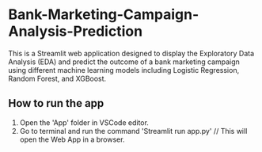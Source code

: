 # Bank-Marketing-Campaign-Analysis-Prediction

This is a Streamlit web application designed to display the Exploratory Data Analysis (EDA) and predict the outcome of a bank marketing campaign using different machine learning models including Logistic Regression, Random Forest, and XGBoost.


## How to run the app

1. Open the 'App' folder in VSCode editor.
2. Go to terminal and run the command 'Streamlit run app.py' // This will open the Web App in a browser.
